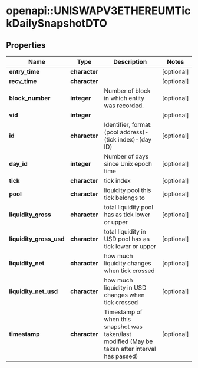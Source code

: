 # openapi::UNISWAPV3ETHEREUMTickDailySnapshotDTO



## Properties
Name | Type | Description | Notes
------------ | ------------- | ------------- | -------------
**entry_time** | **character** |  | [optional] 
**recv_time** | **character** |  | [optional] 
**block_number** | **integer** | Number of block in which entity was recorded. | [optional] 
**vid** | **integer** |  | [optional] 
**id** | **character** | Identifier, format: (pool address)-(tick index)-(day ID) | [optional] 
**day_id** | **integer** | Number of days since Unix epoch time | [optional] 
**tick** | **character** | tick index | [optional] 
**pool** | **character** | liquidity pool this tick belongs to | [optional] 
**liquidity_gross** | **character** | total liquidity pool has as tick lower or upper | [optional] 
**liquidity_gross_usd** | **character** | total liquidity in USD pool has as tick lower or upper | [optional] 
**liquidity_net** | **character** | how much liquidity changes when tick crossed | [optional] 
**liquidity_net_usd** | **character** | how much liquidity in USD changes when tick crossed | [optional] 
**timestamp** | **character** | Timestamp of when this snapshot was taken/last modified (May be taken after interval has passed) | [optional] 


